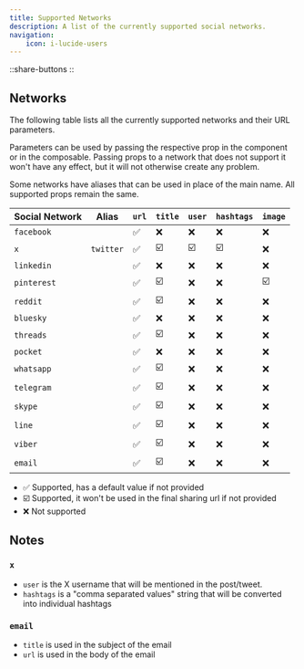 ```yaml
---
title: Supported Networks
description: A list of the currently supported social networks.
navigation:
    icon: i-lucide-users
---
```


::share-buttons
::

## Networks

The following table lists all the currently supported networks and their URL parameters.

Parameters can be used by passing the respective prop in the component or in the composable. Passing props to a network that does not support it won't have any effect, but it will not otherwise create any problem.

Some networks have aliases that can be used in place of the main name. All supported props remain the same.

| Social Network | Alias     | `url` | `title` | `user` | `hashtags` | `image` |
| -------------- | --------- | ----- | ------- | ------ | ---------- | ------- |
| `facebook`     |           | ✅     | ❌       | ❌      | ❌          | ❌       |
| `x`            | `twitter` | ✅     | ☑️       | ☑️      | ☑️          | ❌       |
| `linkedin`     |           | ✅     | ❌       | ❌      | ❌          | ❌       |
| `pinterest`    |           | ✅     | ☑️       | ❌      | ❌          | ☑️       |
| `reddit`       |           | ✅     | ☑️       | ❌      | ❌          | ❌       |
| `bluesky`      |           | ✅     | ❌       | ❌      | ❌          | ❌       |
| `threads`      |           | ✅     | ☑️       | ❌      | ❌          | ❌       |
| `pocket`       |           | ✅     | ❌       | ❌      | ❌          | ❌       |
| `whatsapp`     |           | ✅     | ☑️       | ❌      | ❌          | ❌       |
| `telegram`     |           | ✅     | ☑️       | ❌      | ❌          | ❌       |
| `skype`        |           | ✅     | ☑️       | ❌      | ❌          | ❌       |
| `line`         |           | ✅     | ☑️       | ❌      | ❌          | ❌       |
| `viber`        |           | ✅     | ☑️       | ❌      | ❌          | ❌       |
| `email`        |           | ✅     | ☑️       | ❌      | ❌          | ❌       |

- ✅ Supported, has a default value if not provided
- ☑️ Supported, it won't be used in the final sharing url if not provided
- ❌ Not supported

## Notes

### `x`

- `user` is the X username that will be mentioned in the post/tweet.
- `hashtags` is a "comma separated values" string that will be converted into individual hashtags

### `email`

- `title` is used in the subject of the email
- `url` is used in the body of the email
